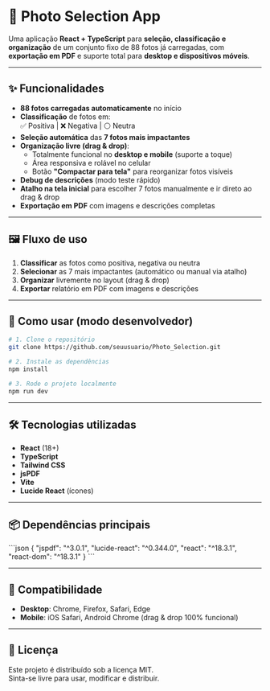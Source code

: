 # 📸 Photo Selection App

Uma aplicação **React + TypeScript** para **seleção, classificação e organização** de um conjunto fixo de 88 fotos já carregadas, com **exportação em PDF** e suporte total para **desktop e dispositivos móveis**.

---

## ✨ Funcionalidades
- **88 fotos carregadas automaticamente** no início
- **Classificação** de fotos em:  
  ✅ Positiva | ❌ Negativa | ⚪ Neutra
- **Seleção automática** das **7 fotos mais impactantes**
- **Organização livre (drag & drop)**:
  - Totalmente funcional no **desktop e mobile** (suporte a toque)
  - Área responsiva e rolável no celular
  - Botão **"Compactar para tela"** para reorganizar fotos visíveis
- **Debug de descrições** (modo teste rápido)
- **Atalho na tela inicial** para escolher 7 fotos manualmente e ir direto ao drag & drop
- **Exportação em PDF** com imagens e descrições completas

---

## 🖼 Fluxo de uso
1. **Classificar** as fotos como positiva, negativa ou neutra
2. **Selecionar** as 7 mais impactantes (automático ou manual via atalho)
3. **Organizar** livremente no layout (drag & drop)
4. **Exportar** relatório em PDF com imagens e descrições

---

## 🚀 Como usar (modo desenvolvedor)
```bash
# 1. Clone o repositório
git clone https://github.com/seuusuario/Photo_Selection.git

# 2. Instale as dependências
npm install

# 3. Rode o projeto localmente
npm run dev
```

---

## 🛠 Tecnologias utilizadas
- **React** (18+)
- **TypeScript**
- **Tailwind CSS**
- **jsPDF**
- **Vite**
- **Lucide React** (ícones)

---

## 📦 Dependências principais
\`\`\`json
{
  "jspdf": "^3.0.1",
  "lucide-react": "^0.344.0",
  "react": "^18.3.1",
  "react-dom": "^18.3.1"
}
\`\`\`

---

## 📱 Compatibilidade
- **Desktop**: Chrome, Firefox, Safari, Edge
- **Mobile**: iOS Safari, Android Chrome (drag & drop 100% funcional)

---

## 📝 Licença
Este projeto é distribuído sob a licença MIT.  
Sinta-se livre para usar, modificar e distribuir.
